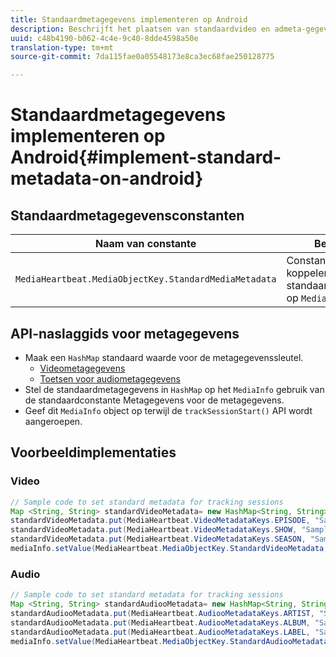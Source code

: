 ```yaml
---
title: Standaardmetagegevens implementeren op Android
description: Beschrijft het plaatsen van standaardvideo en admeta-gegevens die met het volgen vraag op Android moeten worden verzonden.
uuid: c48b4190-b062-4c4e-9c40-8dde4598a50e
translation-type: tm+mt
source-git-commit: 7da115fae0a05548173e8ca3ec68fae250128775

---
```



# Standaardmetagegevens implementeren op Android{#implement-standard-metadata-on-android}

## Standaardmetagegevensconstanten

| Naam van constante | Beschrijving |
|---|---|
| `MediaHeartbeat.MediaObjectKey.StandardMediaMetadata` | Constante voor het koppelen van standaardmetagegevens op `MediaObject`. |

## API-naslaggids voor metagegevens

* Maak een `HashMap` standaard waarde voor de metagegevenssleutel.
   * [Videometagegevens](https://adobe-marketing-cloud.github.io/media-sdks/reference/android/com/adobe/primetime/va/simple/MediaHeartbeat.VideoMetadataKeys.html)
   * [Toetsen voor audiometagegevens](https://adobe-marketing-cloud.github.io/media-sdks/reference/android/com/adobe/primetime/va/simple/MediaHeartbeat.AudioMetadataKeys.html)
* Stel de standaardmetagegevens in `HashMap` op het `MediaInfo` gebruik van de standaardconstante Metagegevens voor de metagegevens.
* Geef dit `MediaInfo` object op terwijl de `trackSessionStart()` API wordt aangeroepen.

## Voorbeeldimplementaties

### Video

```java
// Sample code to set standard metadata for tracking sessions 
Map <String, String> standardVideoMetadata= new HashMap<String, String>(); 
standardVideoMetadata.put(MediaHeartbeat.VideoMetadataKeys.EPISODE, "Sample Episode"); 
standardVideoMetadata.put(MediaHeartbeat.VideoMetadataKeys.SHOW, "Sample Show"); 
standardVideoMetadata.put(MediaHeartbeat.VideoMetadataKeys.SEASON, "Sample Season"); 
mediaInfo.setValue(MediaHeartbeat.MediaObjectKey.StandardVideoMetadata, standardVideoMetadata);
```

### Audio

```java
// Sample code to set standard metadata for tracking sessions 
Map <String, String> standardAudiooMetadata= new HashMap<String, String>(); 
standardAudiooMetadata.put(MediaHeartbeat.AudiooMetadataKeys.ARTIST, "Sample Artist"); 
standardAudiooMetadata.put(MediaHeartbeat.AudiooMetadataKeys.ALBUM, "Sample Album"); 
standardAudiooMetadata.put(MediaHeartbeat.AudiooMetadataKeys.LABEL, "Sample Label"); 
mediaInfo.setValue(MediaHeartbeat.MediaObjectKey.StandardAudiooMetadata, standardAudiooMetadata);
```
